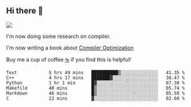 


<!--
**liusy58/liusy58** is a ✨ _special_ ✨ repository because its `README.md` (this file) appears on your GitHub profile.

Here are some ideas to get you started:

- 🔭 I’m currently working on ...
- 🌱 I’m currently learning ...
- 👯 I’m looking to collaborate on ...
- 🤔 I’m looking for help with ...
- 💬 Ask me about ...
- 📫 How to reach me: ...
- 😄 Pronouns: ...
- ⚡ Fun fact: ...
-->
<!--
![](https://komarev.com/ghpvc/?username=liusy58&color=brightgreen&label=PROFILE+VIEWS)




- 🔭 I’m currently working on my .
- 📫 How to reach me:plz contact me by [email](liusy58@,ail2.sysu.edu.cn) or WeChat(LIUSIYU_58)
- 🏫 I'm an undergraduate in Sun-Yat-sen University majoring in the computer science. Expected to graduate in Spring 2021.
- 👯 I'm now interested in System such as OS, Compiler and Database. 
- 🤔 I’m looking for help with Database System.
-->

## Hi there 👋
![](https://komarev.com/ghpvc/?username=liusy58&color=brightgreen&label=PROFILE+VIEWS)



I'm now doing some research on compiler.

I'm now writing a book about [Compiler Optimization](https://github.com/liusy58/CompilerNotes) 

Buy me a cup of coffee [☕️](https://user-images.githubusercontent.com/45984215/202376581-4837a283-4812-4063-82bc-cc9c3101d3a5.jpg) if you find this is helpful!


 <!--START_SECTION:waka-->

```text
Text            5 hrs 49 mins   ██████████▒░░░░░░░░░░░░░░   41.35 %
C++             4 hrs 17 mins   ███████▓░░░░░░░░░░░░░░░░░   30.47 %
Python          1 hr 1 min      █▓░░░░░░░░░░░░░░░░░░░░░░░   07.30 %
Makefile        48 mins         █▒░░░░░░░░░░░░░░░░░░░░░░░   05.74 %
Markdown        46 mins         █▒░░░░░░░░░░░░░░░░░░░░░░░   05.50 %
C               22 mins         ▓░░░░░░░░░░░░░░░░░░░░░░░░   02.60 %
```

<!--END_SECTION:waka-->

